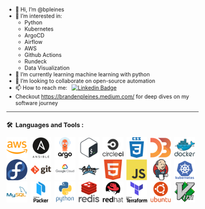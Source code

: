 - 👋 Hi, I’m @bpleines
- 👀 I’m interested in:
    -  Python
    -  Kubernetes
    -  ArgoCD
    -  Airflow
    -  AWS
    -  Github Actions
    -  Rundeck
    -  Data Visualization
- 🌱 I’m currently learning machine learning with python
- 💞️ I’m looking to collaborate on open-source automation
- 📫 How to reach me: &nbsp; [![Linkedin Badge](https://img.shields.io/badge/-bpleines-blue?style=flat&logo=Linkedin&logoColor=white)](https://www.linkedin.com/in/brandenpleines)
- Checkout https://brandenpleines.medium.com/ for deep dives on my software journey

---

### 🛠 &nbsp;Languages and Tools :

<p>
<img src="https://github.com/devicons/devicon/blob/master/icons/amazonwebservices/amazonwebservices-plain-wordmark.svg" title="AWS" alt="AWS" width="55" height="55"/>&nbsp;
<img src="https://github.com/devicons/devicon/blob/master/icons/ansible/ansible-original-wordmark.svg" title="Ansible" alt="Ansible" width="55" height="55"/>&nbsp;
<img src="https://github.com/devicons/devicon/blob/master/icons/argocd/argocd-original-wordmark.svg" title="ArgoCD" alt="ArgoCD" width="55" height="55"/>&nbsp;
<img src="https://github.com/devicons/devicon/blob/master/icons/bash/bash-original.svg" title="bash" alt="bash" width="55" height="55"/>&nbsp;
<img src="https://github.com/devicons/devicon/blob/master/icons/circleci/circleci-plain-wordmark.svg" title="CircleCI" alt="CircleCI" width="55" height="55"/>&nbsp;
<img src="https://github.com/devicons/devicon/blob/master/icons/css3/css3-plain-wordmark.svg"  title="CSS3" alt="CSS" width="55" height="55"/>&nbsp;
<img src="https://github.com/devicons/devicon/blob/master/icons/d3js/d3js-original.svg" title="d3js" alt="d3js" width="55" height="55"/>&nbsp;
<img src="https://github.com/devicons/devicon/blob/master/icons/docker/docker-original-wordmark.svg" title="docker" alt="docker" width="55" height="55"/>&nbsp;
<img src="https://github.com/devicons/devicon/blob/master/icons/fedora/fedora-original.svg" title="fedora" alt="fedora" width="55" height="55"/>&nbsp;
<img src="https://github.com/devicons/devicon/blob/master/icons/git/git-original-wordmark.svg" title="git" alt="git" width="55" height="55"/>&nbsp;
<img src="https://github.com/devicons/devicon/blob/master/icons/googlecloud/googlecloud-original-wordmark.svg" title="googlecloud" alt="googlecloud" width="55" height="55"/>&nbsp;
<img src="https://github.com/devicons/devicon/blob/master/icons/groovy/groovy-original.svg" title="groovy" alt="groovy" width="55" height="55"/>&nbsp;
<img src="https://github.com/devicons/devicon/blob/master/icons/html5/html5-original.svg" title="HTML5" alt="HTML" width="55" height="55"/>&nbsp;
<img src="https://github.com/devicons/devicon/blob/master/icons/javascript/javascript-original.svg" title="JavaScript" alt="JavaScript" width="55" height="55"/>&nbsp;
<img src="https://github.com/devicons/devicon/blob/master/icons/jenkins/jenkins-original.svg" title="Jenkins" alt="Jenkins" width="55" height="55"/>&nbsp;
<img src="https://github.com/devicons/devicon/blob/master/icons/kubernetes/kubernetes-plain-wordmark.svg" title="kubernetes" alt="kubernetes" width="55" height="55"/>&nbsp;
<img src="https://github.com/devicons/devicon/blob/master/icons/mysql/mysql-original-wordmark.svg" title="MySQL"  alt="MySQL" width="55" height="55"/>&nbsp;
<img src="https://github.com/devicons/devicon/blob/master/icons/packer/packer-original-wordmark.svg" title="packer" alt="packer" width="55" height="55"/>&nbsp;
<img src="https://github.com/devicons/devicon/blob/master/icons/python/python-original-wordmark.svg" title="python" alt="python" width="55" height="55"/>&nbsp;
<img src="https://github.com/devicons/devicon/blob/master/icons/redis/redis-original-wordmark.svg" title="redis" alt="redis" width="55" height="55"/>&nbsp;
<img src="https://github.com/devicons/devicon/blob/master/icons/redhat/redhat-original-wordmark.svg" title="redhat" alt="redhat" width="55" height="55"/>&nbsp;
<img src="https://github.com/devicons/devicon/blob/master/icons/terraform/terraform-original-wordmark.svg" title="terraform" alt="terraform" width="55" height="55"/>&nbsp;
<img src="https://github.com/devicons/devicon/blob/master/icons/ubuntu/ubuntu-plain-wordmark.svg" title="ubuntu" alt="ubuntu" width="55" height="55"/>&nbsp;
<img src="https://github.com/devicons/devicon/blob/master/icons/vim/vim-original.svg" title="vim" alt="vim" width="55" height="55"/>&nbsp;
</p>
